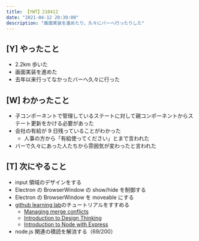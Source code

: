 ```yaml
---
title: 【YWT】210412
date: "2021-04-12 20:30:00"
description: "画面実装を進めたり、久々にバーへ行ったりした"
---
```


## [Y] やったこと

- 2.2km 歩いた
- 画面実装を進めた
- 去年以来行ってなかったバーへ久々に行った

## [W] わかったこと

- 子コンポーネントで管理しているステートに対して親コンポーネントからステート更新をかける必要があった
- 会社の有給が 9 日残っていることがわかった
  - 人事の方から「有給使ってください」とまで言われた
- バーで久々にあった人たちから雰囲気が変わったと言われた

## [T] 次にやること

- input 領域のデザインをする
- Electron の BrowserWindow の show/hide を制御する
- Electron の BrowserWindow を moveable にする
- [github learning lab](https://lab.github.com/githubtraining)のチュートリアルをすすめる
  - [Managing merge conflicts](https://lab.github.com/githubtraining/managing-merge-conflicts)
  - [Introduction to Design Thinking](https://lab.github.com/githubtraining/introduction-to-design-thinking)
  - [Introduction to Node with Express](https://lab.github.com/everydeveloper/introduction-to-node-with-express)
- node.js 関連の積読を解消する（69/200）

<!-- https://twitter.com/camomile_cafe/status/1381575316481601536?s=20 -->
